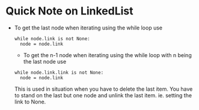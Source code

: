 # Quick Note on LinkedList

- To get the last node when iterating using the while loop use
  ```
  while node.link is not None:
    node = node.link
  
  ```


  - To get the n-1 node when iterating using the while loop with n being the last node use
  ```
  while node.link.link is not None:
    node = node.link
  
  ```
  This is used in situation when you have to delete the last item. You have to stand on the last but one node and unlink the last item. ie. setting the link to None.


